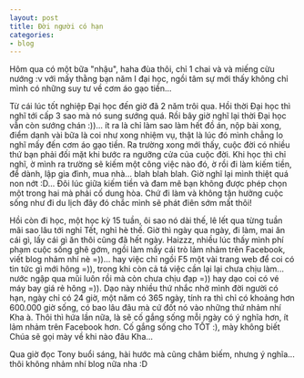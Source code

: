 ```yaml
---
layout: post
title: Đời người có hạn
categories:
- blog
---
```


Hôm qua có một bữa "nhậu", haha đùa thôi, chỉ 1 chai và và miếng cừu nướng :v với mấy thằng bạn năm I đại học, ngồi tâm sự mới thấy không chỉ mình có những suy tư về cơm áo gạo tiền...

Từ cái lúc tốt nghiệp Đại học đến giờ đã 2 năm trôi qua. Hồi thời Đại học thì nghĩ tới cấp 3 sao mà nó sung sướng quá. Rồi bây giờ nghĩ lại thời Đại học vẫn còn sướng chán :))... ít ra là chỉ làm sao làm hết đồ án, nộp bài xong, điểm danh vài bữa là coi như xong nhiệm vụ, thật là lúc đó mình chẳng lo nghĩ mấy đến cơm áo gạo tiền. Ra trường xong mới thấy, cuộc đời có nhiều thứ bạn phải đối mặt khi bước ra ngưỡng cửa của cuộc đời. Khi học thì chỉ nghĩ, ờ mình ra trường sẽ kiếm một công việc nào đó, ờ rồi đi làm kiếm tiền, để dành, lập gia đình, mua nhà... blah blah blah. Giờ nghĩ lại mình thiệt quá non nớt :D... Đôi lúc giữa kiếm tiền và đam mê bạn không được phép chọn một trong hai mà phải cố dung hòa. Chứ đi làm và không tận hưởng cuộc sống như đi du lịch đây đó chắc mình sẽ phát điên sớm mất thôi!

Hồi còn đi học, một học kỳ 15 tuần, ôi sao nó dài thế, lê lết qua từng tuần mãi sao lâu tới nghỉ Tết, nghỉ hè thế. Giờ thì ngày qua ngày, đi làm, mai ăn cái gì, lấy cái gì ăn thôi cũng đã hết ngày. Haizzz, nhiều lúc thấy mình phí phạm cuộc sống ghê gớm, ngồi làm mấy cái trò lảm nhảm trên Facebook, viết blog nhảm nhí nè =))... hay việc chỉ ngồi F5 một vài trang web để coi có tin tức gì mới hông =)), trong khi còn cả tá việc cần lại lại chưa chịu làm... nước ngập qua mũi luôn rồi mà còn chưa chịu đạp =)) hay dạo coi có vé máy bay giá rẻ hông =)). Dạo này nhiều thứ nhắc nhở mình đời người có hạn, ngày chỉ có 24 giờ, một năm có 365 ngày, tính ra thì chỉ có khoảng hơn 600.000 giờ sống, có bao lâu đâu mà cứ đốt nó vào những thứ nhảm nhí Kha à. Thôi thì hứa lần nữa, là sẽ cố gắng sống mỗi ngày có ý nghĩa hơn, ít lảm nhảm trên Facebook hơn. Cố gắng sống cho TỐT :), mày không biết Chúa sẽ gọi mày về khi nào đâu Kha...

Qua giờ đọc Tony buổi sáng, hài hước mà cũng châm biếm, nhưng ý nghĩa... thôi không nhảm nhí blog nữa nha :D